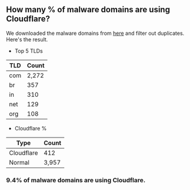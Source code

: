 ## How many % of malware domains are using Cloudflare?


We downloaded the malware domains from [here](https://urlhaus.abuse.ch) and filter out duplicates.
Here's the result.


[//]: # (start replacement)


- Top 5 TLDs

| TLD | Count |
| --- | --- |
| com | 2,272 |
| br | 357 |
| in | 310 |
| net | 129 |
| org | 108 |


- Cloudflare %

| Type | Count |
| --- | --- |
| Cloudflare | 412 |
| Normal | 3,957 |


### 9.4% of malware domains are using Cloudflare.